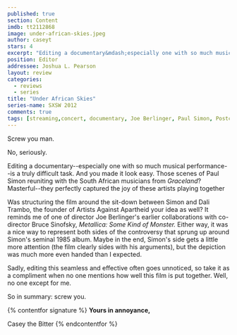 ```yaml
---
published: true
section: Content
imdb: tt2112868
image: under-african-skies.jpeg
author: caseyt
stars: 4
excerpt: "Editing a documentary&mdash;especially one with so much musical performance&mdash;is a truly difficult task. And you made it look easy. Those scenes of Paul Simon reuniting with the South African musicians from <em>Graceland</em>? Masterful&mdash;they perfectly captured the joy of these artists playing together."
position: Editor
addressee: Joshua L. Pearson
layout: review
categories:
  - reviews
  - series
title: "Under African Skies"
series-name: SXSW 2012
comments: true
tags: [streaming,concert, documentary, Joe Berlinger, Paul Simon, Postcards, SXSW]
---
```

Screw you man.

No, seriously.

Editing a documentary--especially one with so much musical performance--is a truly difficult task. And you made it look easy. Those scenes of Paul Simon reuniting with the South African musicians from _Graceland_? Masterful--they perfectly captured the joy of these artists playing together

Was structuring the film around the sit-down between Simon and Dali Trambo, the founder of Artists Against Apartheid your idea as well? It reminds me of one of director Joe Berlinger's earlier collaborations with co-director Bruce Sinofsky, _Metallica: Some Kind of Monster._ Either way, it was a nice way to represent both sides of the controversy that sprung up around Simon's seminal 1985 album. Maybe in the end, Simon's side gets a little more attention (the film clearly sides with his arguments), but the depiction was much more even handed than I expected.

Sadly, editing this seamless and effective often goes unnoticed, so take it as a compliment when no one mentions how well this film is put together. Well, no one except for me.

So in summary: screw you.

{% contentfor signature %}
**Yours in annoyance,**

Casey the Bitter
{% endcontentfor %}